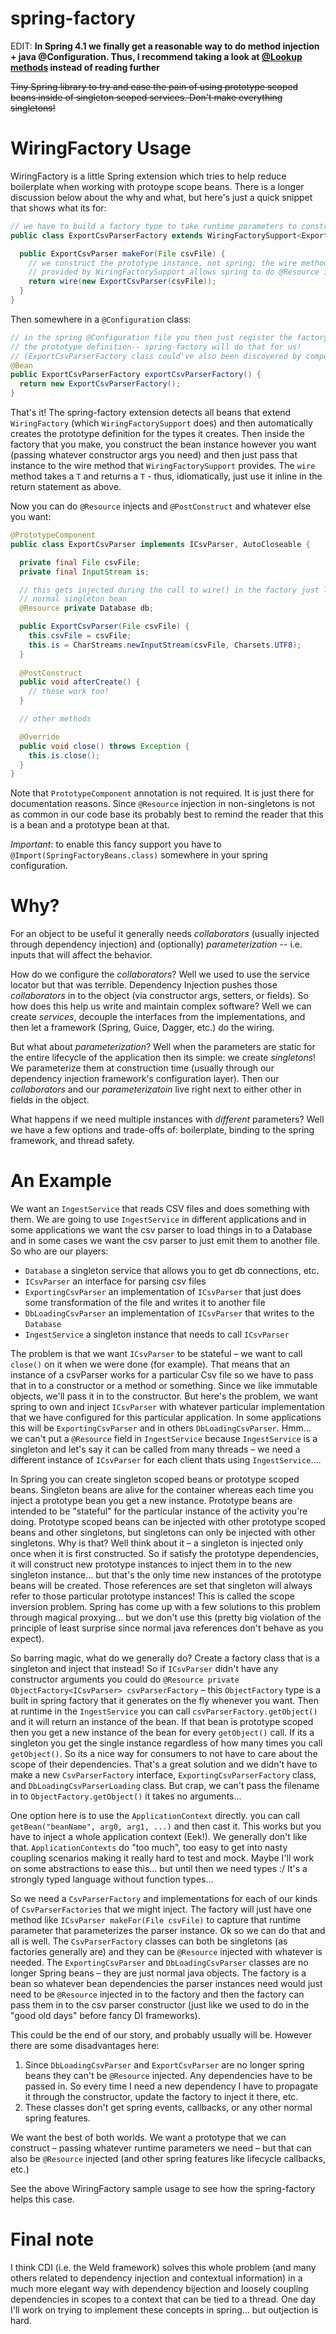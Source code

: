 spring-factory
==============
EDIT: **In Spring 4.1 we finally get a reasonable way to do method injection + java @Configuration. Thus, I recommend taking a look at [@Lookup methods](http://docs.spring.io/spring-framework/docs/4.1.0.RELEASE/javadoc-api/org/springframework/beans/factory/annotation/Lookup.html) instead of reading further**

~~Tiny Spring library to try and ease the pain of using prototype scoped beans inside of singleton scoped services.
Don't make everything singletons!~~


WiringFactory Usage
====================

WiringFactory is a little Spring extension which tries to help reduce boilerplate when working with protoype scope 
beans.  There is a longer discussion below about the why and what, but here's just a quick snippet that shows 
what its for:

```java
// we have to build a factory type to take runtime parameters to construct instances
public class ExportCsvParserFactory extends WiringFactorySupport<ExportCsvParser> {

  public ExportCsvParser makeFor(File csvFile) {
    // we construct the prototype instance, not spring; the wire method 
    // provided by WiringFactorySupport allows spring to do @Resource injection, etc.
    return wire(new ExportCsvParser(csvFile));
  }
}
```
Then somewhere in a `@Configuration` class:
```java
// in the spring @Configuration file you then just register the factory; no need to register 
// the prototype definition-- spring-factory will do that for us! 
// (ExportCsvParserFactory class could've also been discovered by component scanning)
@Bean
public ExportCsvParserFactory exportCsvParserFactory() {
  return new ExportCsvParserFactory();
}
```

That's it! The spring-factory extension detects all beans that extend `WiringFactory` (which `WiringFactorySupport`
does) and then automatically creates the prototype definition for the types it creates.  Then inside the factory
that you make, you construct the bean instance however you want (passing whatever constructor args you need) and then
just pass that instance to the wire method that `WiringFactorySupport` provides.  The `wire` method takes a `T` and
returns a `T` - thus, idiomatically, just use it inline in the return statement as above.

Now you can do `@Resource` injects and `@PostConstruct` and whatever else you want:

```java
@PrototypeComponent
public class ExportCsvParser implements ICsvParser, AutoCloseable {

  private final File csvFile;
  private final InputStream is;

  // this gets injected during the call to wire() in the factory just like a
  // normal singleton bean
  @Resource private Database db;  

  public ExportCsvParser(File csvFile) {
    this.csvFile = csvFile;
    this.is = CharStreams.newInputStream(csvFile, Charsets.UTF8);
  }
  
  @PostConstruct
  public void afterCreate() {
    // these work too!
  }

  // other methods

  @Override
  public void close() throws Exception {
    this.is.close();
  }
}
```

Note that `PrototypeComponent` annotation is not required.  It is just there for documentation reasons.  Since
`@Resource` injection in non-singletons is not as common in our code base its probably best to remind the reader
that this is a bean and a prototype bean at that.

*Important*: to enable this fancy support you have to `@Import(SpringFactoryBeans.class)` somewhere in your spring
configuration.

# Why?
For an object to be useful it generally needs _collaborators_ (usually injected through dependency injection)
and (optionally) _parameterization_ -- i.e. inputs that will affect the behavior.

How do we configure the _collaborators_?  Well we used to use the service locator but that was terrible.  Dependency Injection
pushes those _collaborators_ in to the object (via constructor args, setters, or fields).  So how does this help us
write and maintain complex software?  Well we can create _services_, decouple the interfaces from the implementations,
and then let a framework (Spring, Guice, Dagger, etc.) do the wiring.

But what about _parameterization_? Well when the parameters are static for the entire lifecycle of the application
then its simple: we create _singletons_! We parameterize them at construction time (usually through our dependency
injection framework's configuration layer).  Then our _collaborators_ and our _parameterizatoin_ live right next to
either other in fields in the object.

What happens if we need multiple instances with _different_ parameters?  Well we have a few options and trade-offs of:
boilerplate, binding to the spring framework, and thread safety.

An Example
===========

We want an `IngestService` that reads CSV files and does something with them.  We are going to use `IngestService` in
different applications and in some applications we want the csv parser to load things in to a Database and in some
cases we want the csv parser to just emit them to another file. So who are our players:

* `Database` a singleton service that allows you to get db connections, etc.
* `ICsvParser` an interface for parsing csv files
* `ExportingCsvParser` an implementation of `ICsvParser` that just does some transformation of the file and writes it to another file
* `DbLoadingCsvParser` an implementation of `ICsvParser` that writes to the `Database`
* `IngestService` a singleton instance that needs to call `ICsvParser`

The problem is that we want `ICsvParser` to be stateful – we want to call `close()` on it when we were done
(for example).  That means that an instance of a csvParser works for a particular Csv file so we have to pass that in
to a constructor or a method or something.  Since we like immutable objects, we'll pass it in to the constructor.
But here's the problem, we want spring to own and inject `ICsvParser` with whatever particular implementation that
we have configured for this particular application.  In some applications this will be `ExportingCsvParser` and in
others `DbLoadingCsvParser`.  Hmm... we can't put a `@Resource` field in `IngestService` because `IngestService`
is a singleton and let's say it can be called from many threads – we need a different instance of `ICsvParser` for
each client thats using `IngestService`....

In Spring you can create singleton scoped beans or prototype scoped beans.  Singleton beans are alive for the
container whereas each time you inject a prototype bean you get a new instance.  Prototype beans are intended to
be "stateful" for the particular instance of the activity you're doing.  Prototype scoped beans can be injected with
other prototype scoped beans and other singletons, but singletons can only be injected with other singletons.
Why is that?  Well think about it – a singleton is injected only once when it is first constructed.  So if satisfy
the prototype dependencies, it will construct new prototype instances to inject them in to the new singleton
instance... but that's the only time new instances of the prototype beans will be created.  Those references are set
that singleton will always refer to those particular prototype instances!  This is called the scope inversion problem.
Spring has come up with a few solutions to this problem through magical proxying... but we don't use this
(pretty big violation of the principle of least surprise since normal java references don't behave as you expect).

So barring magic, what do we generally do?  Create a factory class that is a singleton and inject that instead!
So if `ICsvParser` didn't have any constructor arguments you could do
`@Resource private ObjectFactory<ICsvParser> csvParserFactory`  – this `ObjectFactory` type is a built in spring
factory that it generates on the fly whenever you want.  Then at runtime in the `IngestService` you can call
`csvParserFactory.getObject()` and it will return an instance of the bean.  If that bean is prototype scoped then you
get a new instance of the bean for every `getObject()` call.  If its a singleton you get the single instance
regardless of how many times you call `getObject()`.  So its a nice way for consumers to not have to care about the
scope of their dependencies.  That's a great solution and we didn't have to make a new `CsvParserFactory` interface,
`ExportingCsvParserFactory` class, and `DbLoadingCsvParserLoading` class.  But crap, we can't pass the filename in
to `ObjectFactory.getObject()` it takes no arguments...

One option here is to use the `ApplicationContext` directly.  you can call `getBean("beanName", arg0, arg1, ...)`
and then cast it.  This works but you have to inject a whole application context (Eek!).  We generally don't like that.
`ApplicationContexts` do "too much", too easy to get into nasty coupling scenarios making it really hard to test and
mock.  Maybe I'll work on some abstractions to ease this... but until then we need types :/  It's a strongly typed
language without function types...

So we need a `CsvParserFactory` and implementations for each of our kinds of `CsvParserFactories` that we might
inject.  The factory will just have one method like `ICsvParser makeFor(File csvFile)` to capture that runtime
parameter that parameterizes the parser instance.  Ok so we can do that and all is well.  The `CsvParserFactory`
classes can both be singletons (as factories generally are) and they can be `@Resource` injected with whatever is
needed.  The `ExportingCsvParser` and `DbLoadingCsvParser` classes are no longer Spring beans – they are just normal
java objects.  The factory is a bean so whatever bean dependencies the parser instances need would just need to be
`@Resource` injected in to the factory and then the factory can pass them in to the csv parser constructor (just like
we used to do in the "good old days" before fancy DI frameworks).

This could be the end of our story, and probably usually will be.  However there are some disadvantages here:

1. Since `DbLoadingCsvParser` and `ExportCsvParser` are no longer spring beans they can't be `@Resource` injected.
Any dependencies have to be passed in.  So every time I need a new dependency I have to propagate it through the
constructor, update the factory to inject it there, etc.
2. These classes don't get spring events, callbacks, or any other normal spring features.

We want the best of both worlds.  We want a prototype that we can construct – passing whatever runtime parameters we
need – but that can also be `@Resource` injected (and other spring features like lifecycle callbacks, etc.)

See the above WiringFactory sample usage to see how the spring-factory helps this case.

Final note
============
I think CDI (i.e. the Weld framework) solves this whole problem (and many others related to dependency injection and
contextual information) in a much more elegant way with dependency bijection and loosely coupling dependencies in
scopes to a context that can be tied to a thread.  One day I'll work on trying to implement these concepts in
spring... but outjection is hard.
